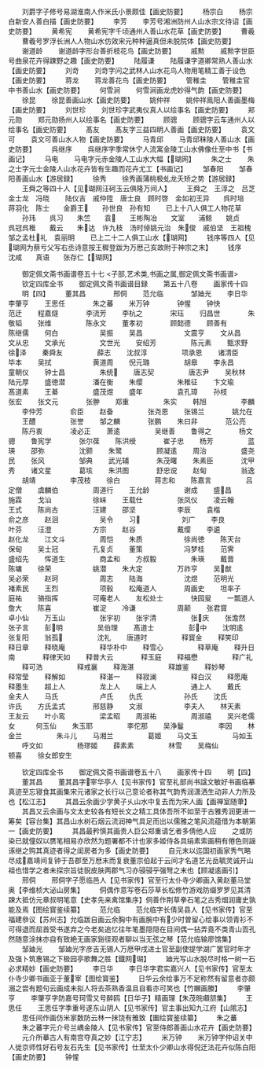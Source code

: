 <!-- { "loadSidebar": true } -->
　　刘爵字子修号易湖淮南人作米氏小景颇佳【画史防要】
　　杨宗白
　　杨宗白新安人善白描【画史防要】
　　李芳
　　李芳号湘洲防州人山水宗文待诏【画史防要】
　　黄希宪
　　黄希宪字千顷通州人善山水花草【画史防要】
　　曹羲
　　曹羲号罗浮长洲人人物山水仿效宋元种种逼真但未脱院体【画史防要】
　　谢道龄
　　谢道龄字形台善折枝花鸟【画史防要】
　　戚勲
　　戚勲字世臣号曲泉花卉得踈野之趣【画史防要】
　　陆履谦
　　陆履谦字道卿常熟人善山水【画史防要】
　　刘竒
　　刘竒字问之武林人山水花鸟人物用笔精工善于设色【画史防要】
　　蒋龙
　　蒋龙善花鸟【画史防要】
　　管稚圭
　　管稚圭官中书善山水【画史防要】
　　何雪涧
　　何雪涧画龙虎妙得气韵【画史防要】
　　徐昆
　　徐昆善画山水【画史防要】
　　姚仲祥
　　姚仲祥鳯阳人善画墨梅【画史防要】
　　刘世珍
　　刘世珍字武夷仪真人以绘事名【画史防要】
　　郑元勋
　　郑元勋扬州人以绘事名【画史防要】
　　顾骢
　　顾骢字云车通州人以绘事名【画史防要】
　　髙友
　　髙友字三益四眀人善画【画史防要】
　　袁文可
　　袁文可善山水人物【画史防要】
　　马青邱
　　马青邱秣陵人善山水【画史防要】
　　呉继序
　　呉继序字季常休宁人流寓金陵工山水佛像仕至中书【书画记】
　　马电
　　马电字元赤金陵人工山水大幅【瑚网】
　　朱之士
　　朱之士字元士金陵人山水花卉皆有生趣而花卉尤工【书画记】
　　邹春阳
　　邹春阳善画山水【游居録】
　　徐秀
　　徐秀画蒲桃极虬龙夭矫之势【游居録】
　　王舜之等四十人【见瑚网汪砢玉云俱隆万间人】
　　王舜之　王淳之　吕芝　　金士龙　冯晓
　　陆仪吉　戚仲陞　唐士良　顾时啓　金如初王异　　呉时培　蒋羽化　陈士　　金爵王　　孙世良　孙有知
　　已上十八人俱工人物花草
　　孙玮　　呉习　　朱竺　　袁　　王彬陶冶　　文室　　浦鲸　　姚贞　　呉冠呉稚　　戴云　　朱达　许九枝　汤时倬姚元治　朱俊　戚伯坚　王祖槐　邹之孟杜礼　袁丽眀
　　已上二十二人俱工山水【瑚网】
　　钱序等四人【见瑚网为蔡亏父写右丞诗意按王穉登跋为万厯己亥故附于神宗之末】
　　钱序　　沈咸　　真语　　张存仁【瑚网】

　　御定佩文斋书画谱卷五十七
<子部,艺术类,书画之属,御定佩文斋书画谱>
　　钦定四库全书
　　御定佩文斋书画谱目録
　　第五十八卷
　　画家传十四
　　明【四】
　　董其昌　　　　邢侗
　　范允临　　　　邹廸光
　　李日华　　　　李肇亨
　　王思任　　　　朱之蕃
　　米万钟　　　　钟惺
　　钟快　　　　　范迂
　　程嘉燧　　　　李流芳
　　李杭之　　　　宋珏
　　归昌世　　　　朱敬韬
　　张维　　　　　陈永文
　　董孝初　　　　顾懿德
　　顾善有　　　　　陈继儒
　　何白　　　　　　吴振
　　吴昌　　　　　　文震亨
　　文从昌　　　　　文从忠
　　文承光　　　　　文世光
　　安绍芳　　　　　陈元素
　　甄求野　　　　　徐泽
　　秦舜友　　　　　薛志
　　沈叔淳　　　　　项承恩
　　诸清臣　　　　　毕本
　　吴拭　　　　　　黄道周
　　倪元璐　　　　　胡皋
　　李永昌　　　　　童朝仪
　　钟士昌　　　　　朱统
　　唐志契　　　　　唐志尹
　　吴秋林　　　　　陆元厚
　　盛徳潜　　　　潘在衡
　　朱缨　　　　　朱稚征
　　卞文瑜　　　　髙道素
　　王綦　　　　　盛茂煜
　　盛年　　　　　袁孔璋
　　孙枝　　　　　张宏
　　张文元　　　　张翀
　　郑重　　　　　朱实
　　韩旭　　　　　李麟
　　李仲芳　　　　俞臣
　　赵备　　　　　张尧恩
　　张锡兰　　　　姚允在
　　王醴　　　　　张誉
　　邹之麟　　　　张鹏
　　朱曰非　　　　范公亮
　　陈丹衷　　　　凌必正
　　萧逺　　　　　吴继善
　　鲁得之　　　　杨文骢
　　鲁宪学　　　　张尔葆
　　陈洪绶　　　　崔子忠
　　杨芳　　　　　蓝瑛
　　邵弥　　　　　沈颢
　　朱鹭　　　　　顾凝逺
　　周治　　　　　盛尧民
　　张风　　　　　邹典
　　武光辅　　　　朱茂曙
　　朱素臣　　　　沈甲秀
　　诸文星　　　　葛垓
　　朱洪图　　　　舒忠谠
　　赵甸　　　　　翁逸
　　胡靖　　　　　李茂枝
　　徐白　　　　　蒋志和
　　陈嘉言　　　　　吕定僧
　　虞麟伯　　　　　周道行
　　王允龄　　　　　谢成
　　盛昌　　　　　施霖
　　戈汕　　　　　　徐崃
　　王载仕　　　　　张凤仪
　　凌云翰　　　　　王式
　　陈尚古　　　　　汪建
　　邵坚　　　　　　李辰
　　袁楷　　　　　　俞之彦
　　赵洄　　　　　　吴令
　　习　　　　　　刘广
　　李良　　　　　　叶芬
　　汪澄　　　　　　方宗
　　赵谷　　　　　　戴缨
　　李遴　　　　　　赵化龙
　　江文斗　　　　　周恺
　　朱质　　　　　　徐尚徳
　　陈天台　　　　　保甸
　　吴士冠　　　　　孔复贞
　　董策　　　　　　冯梦桂
　　范霁　　　　　　盛绍先
　　恽道生　　　　　商孟和
　　方叔毅　　　　　朱瑛
　　戴晋　　　　　　陈墉
　　徐荣　　　　　　姚潜
　　朱大定　　　　　万祚亨
　　吴猷　　　　　吴必荣
　　赵珂　　　　　　周志
　　陆海　　　　　　沈煜
　　范明光　　　　　褚素民
　　王烈　　　　　　项毂
　　松庵道人　　　　周画史
　　坦率子　　　　　庭祐
　　骆指挥　　　　　可庵老人
　　友松处士　　　　快园叟
　　一瓢道人　　　　詹大
　　陈喜　　　　　　崔淀
　　冷谦　　　　　　周颠
　　张君寳　　　　　卓小仙
　　万玉山　　　　　张宇初
　　张宇清　　　　　张庆
　　张澹然　　　　　张子言
　　彭明　　　　　吴伯理
　　髙道士　　　　　彭中
　　沈明逺　　　　　张复阳
　　翁孤　　　　　沈礼
　　唐道时　　　　　释寳金
　　释笑印　　　　　释日章
　　释晓庵　　　　　释华朴中
　　释雪心　　　　　释草庵
　　释升日南　　　　释律天如
　　释普大云　　　　释玉庭
　　释福懋　　　　　释广礼
　　释可浩　　　　　释戒襄
　　释海湛　　　　　释雄鉴
　　释妙琴　　　　　释常莹
　　释解如　　　　　释湛一
　　释寂澜　　　　　释白汉
　　释愿庵　　　　　释墨生
　　超上人　　　　　龙上人
　　端上人　　　　　通上人
　　戴氏　　　　　　金夫人
　　马氏　　　　　　卢氏
　　仇氏　　　　　　孙氏
　　沈氏　　　　　　许氏
　　方氏孟式　　　　邢慈静
　　文淑　　　　　　李夫人
　　林天素　　　　　王友云
　　叶小鸾　　　　　梁孟昭
　　周淑祐　　　　　周淑禧
　　吴兴老儒女　　　何玉仙
　　朱玉耶　　　　　李佗那
　　吴浄鬘　　　　　李因
　　林金兰　　　　　朱斗儿
　　马湘兰　　　　　葛姬
　　马文玉　　　　　马如玉
　　呼文如　　　　　杨璆姬
　　薛素素　　　　　林雪
　　吴梅仙　　　　　顿喜
　　徐女郎安生

　　钦定四库全书
　　御定佩文斋书画谱卷五十八
　　画家传十四
　　明【四】
　　董其昌
　　董其昌字宰华亭人【见书家传】官至礼部尚书諡文敏好书画临摹真迹至忘寝食其画集宋元诸家之长行以己意论者称其气韵秀润潇洒生动非人力所及也【松江志】
　　其昌云余画少学黄子乆山水中复去而为宋人画【画禅室随茟】
　　其昌又云余画与文太史较各有短长文之精工具体吾所不如至于古雅秀润更进一筹矣【容台集】其昌山水树石烟云流润神气具足而出以儒雅之笔风流蕴借为本朝第一【画史防要】
　　其昌最矜慎其画贵人巨公郑重请乞者多倩他人应
　　之或防染已就僮奴以赝笔相易亦欣然为题署都不计也家多姬侍各具绢素索画稍有倦色则謡诼继之购其真迹者得之闺房者为多【画史防要】
　　自元末以迄国初画家秀气略尽成嘉靖间复钟于吾郡至万厯末而复衰董宗伯起于云间才名道艺光岳毓灵诚开山祖也惜学之者未探宗旨徒貎皮肤两郡气习亦骎骎乎强弩之末也【顾凝逺画引】
　　邢侗
　　邢侗字子愿临邑人【见书家传】官至行太仆寺少卿画入黄赵董马堂奥【李维桢大泌山房集】
　　侗偶作意写卷石莎草长松修竹游戏防缀罗罗见其清踈大抵仿元章叔明笔意【史孝先来禽馆集序】侗善作荆草拳石笔之古秀烟润庸史孰能及焉【图绘寳鉴续纂】
　　范允临
　　范允临字长倩吴县人【见书家传】官至福建叅议【苏州志】允临跋自画云余胸中有画腕中有少时曽留心绘事以领青衫不可得退而屈首受书遂弃之今老矣追忆往年笔墨隠隠在目间偶一拈弄竟不类青山靣孔然随意涂抹亦自有致絶无画家谿径观者聊以当无弦之琴【范允临输廖馆集】
　　邹廸光
　　邹廸光字彦吉无锡人万厯甲戌进士官至副使提学湖广罢官时年才及强卜筑惠锡之下极园亭歌舞之胜【鐡网瑚】
　　廸光写山水脱尽时格一树一石必求精妙【画史防要】
　　李日华
　　李日华字君实嘉兴人【见书家传】官至太仆寺少卿书画亚于董宰【图绘寳鉴】
　　日华云余绘事万不足称然有留意者亦颇溺之尝有题句云画成未拟人将去茶熟香温且自看亦可笑也【竹嬾画媵】
　　李肇亨
　　李肇亨字防嘉号珂雪又号醉鸥【日华子】精画理【朱茂晥顑颔集】
　　王思任
　　王思任字季重号遂东山阴人【见书家传】官主事出知九江府【山隂志】
　　思任间作画仿米家数防云林一抹饶有雅致【圗绘寳鉴续纂】
　　朱之蕃
　　朱之蕃字元介号兰嵎金陵人【见书家传】官至侍郎善画山水花卉【画史防要】
　　元介所摹古人有南宫夺真之妙【江宁志】
　　米万钟
　　米万钟字仲诏关中人徙京师性好石号友石先生【见书家传】仕至太仆少卿山水得倪迂法花卉似陈白阳【画史防要】
　　钟惺

